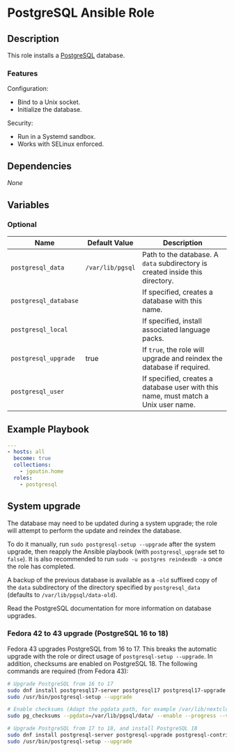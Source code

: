 # PostgreSQL Ansible Role

## Description

This role installs a [PostgreSQL](https://www.postgresql.org) database.

### Features

Configuration:
* Bind to a Unix socket.
* Initialize the database.
  
Security:
* Run in a Systemd sandbox.
* Works with SELinux enforced.

## Dependencies

*None*

## Variables

### Optional

| Name                   | Default Value    | Description                                                                        |
|------------------------|------------------|------------------------------------------------------------------------------------|
| `postgresql_data`      | `/var/lib/pgsql` | Path to the database. A `data` subdirectory is created inside this directory.      |
| `postgresql_database`  |                  | If specified, creates a database with this name.                                   |
| `postgresql_local`     |                  | If specified, install associated language packs.                                   |
| `postgresql_upgrade`   | true             | If `true`, the role will upgrade and reindex the database if required.             |
| `postgresql_user`      |                  | If specified, creates a database user with this name, must match a Unix user name. |

## Example Playbook

```yaml
---
- hosts: all
  become: true
  collections:
    - jgoutin.home
  roles:
    - postgresql
```

## System upgrade

The database may need to be updated during a system upgrade; the role will attempt to perform the update and reindex the database.

To do it manually, run `sudo postgresql-setup --upgrade` after the system upgrade, then reapply the Ansible playbook (with `postgresql_upgrade` set to `false`). It is also recommended to run `sudo -u postgres reindexdb -a` once the role has completed.

A backup of the previous database is available as a `-old` suffixed copy of the `data` subdirectory of the directory specified by `postgresql_data` (defaults to `/var/lib/pgsql/data-old`).

Read the PostgreSQL documentation for more information on database upgrades.

### Fedora 42 to 43 upgrade (PostgreSQL 16 to 18)

Fedora 43 upgrades PostgreSQL from 16 to 17. This breaks the automatic upgrade with the role or direct usage of `postgresql-setup --upgrade`.
In addition, checksums are enabled on PostgreSQL 18.
The following commands are required (from Fedora 43):

```bash
# Upgrade PostgreSQL from 16 to 17
sudo dnf install postgresql17-server postgresql17 postgresql17-upgrade --allowerasing
sudo /usr/bin/postgresql-setup --upgrade

# Enable checksums (Adapt the pgdata path, for example /var/lib/nextcloud/pgsql/data/ with Nextcloud)
sudo pg_checksums --pgdata=/var/lib/pgsql/data/ --enable --progress --verbose

# Upgrade PostgreSQL from 17 to 18, and install PostgreSQL 18
sudo dnf install postgresql-server postgresql-upgrade postgresql-contrib --allowerasing
sudo /usr/bin/postgresql-setup --upgrade
```
